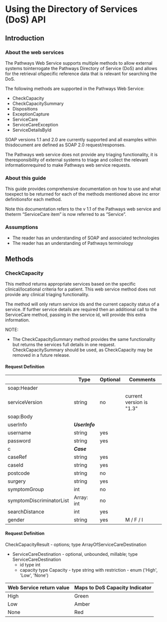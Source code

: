 # Using the Directory of Services (DoS) API

## Introduction
### About the web services

The Pathways Web Service supports multiple methods to allow external systems tointerrogate the Pathways Directory of Service (DoS) and allows for the retrieval ofspecific reference data that is relevant for searching the DoS.

The following methods are supported in the Pathways Web Service:

- CheckCapacity
- CheckCapacitySummary
- Dispositions
- ExceptionCapture
- ServiceCare
- ServiceCareException
- ServiceDetailsById

SOAP versions 1.1 and 2.0 are currently supported and all examples within thisdocument are defined as SOAP 2.0 request/responses.

The Pathways web service does not provide any triaging functionality, it is theresponsibility of external systems to triage and collect the relevant informationrequired to make Pathways web service requests.



### About this guide

This guide provides comprehensive documentation on how to use and what toexpect to be returned for each of the methods mentioned above inc error definitionsfor each method.

Note this documentation refers to the v 1.1 of the Pathways web service and theterm “ServiceCare item” is now referred to as “Service”.



### Assumptions

- The reader has an understanding of SOAP and associated technologies
- The reader has an understanding of Pathways terminology




## Methods
### CheckCapacity
This method returns appropriate services based on the specific clinical/locational criteria for a patient. This web service method does not provide any clinical triaging functionality.

The method will only return service ids and the current capacity status of a service. If further service details are required then an additional call to the ServiceCare method, passing in the service id, will provide this extra information.

NOTE:

- The CheckCapacitySummary method provides the same functionality but returns the services full details in one request. CheckCapacitySummary should be used, as CheckCapacity may be removed in a future release.

#### Request Definition

|                          | Type           | Optional | Comments                 |
| ------------------------ | -------------- | -------- | ------------------------ |
| soap:Header              |                |          |                          |
| serviceVersion           | string         | no       | current version is "1.3" |
| soap:Body                |                |          |                          |
| userInfo                 | **_UserInfo_** |          |                          |
| username                 | string         | yes      |                          |
| password                 | string         | yes      |                          |
| c                        | **_Case_**     |          |                          |
| caseRef                  | string         | yes      |                          |
| caseId                   | string         | yes      |                          |
| postcode                 | string         | no       |                          |
| surgery                  | string         | yes      |                          |
| symptomGroup             | int            | no       |                          |
| symptomDiscriminatorList | Array: int     | no       |                          |
| searchDistance           | int            | yes      |                          |
| gender                   | string         | yes      | M / F / I                |



#### Request Definition

CheckCapacityResult - options; type ArrayOfServiceCareDestination

- ServiceCareDestination - optional, unbounded, millable; type ServiceCareDestination
  - id type int
  - capacity type Capacity - type string with restriction - enum ('High', 'Low', 'None')

| Web Service return value | Maps to DoS Capacity Indicator |
| ------------------------ | ------------------------------ |
| High                     | Green                          |
| Low                      | Amber                          |
| None                     | Red                            |



